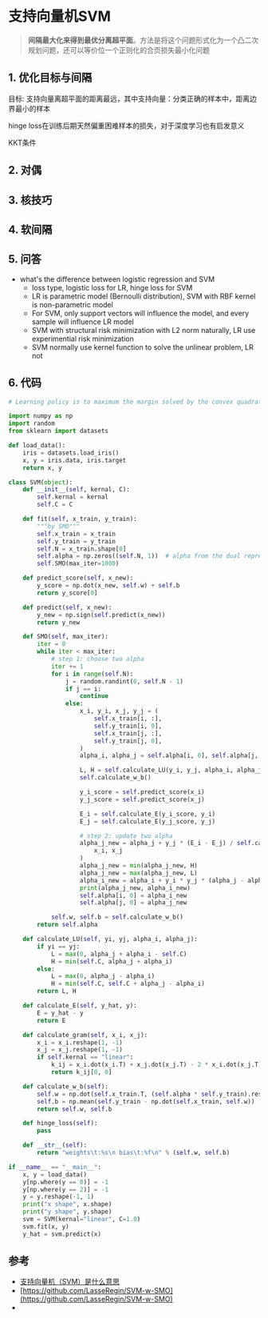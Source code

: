 # 支持向量机SVM

> **间隔最大化来得到最优分离超平面**。方法是将这个问题形式化为一个凸二次规划问题，还可以等价位一个正则化的合页损失最小化问题

## 1. 优化目标与间隔
目标: 支持向量离超平面的距离最远，其中支持向量：分类正确的样本中，距离边界最小的样本

hinge loss在训练后期天然偏重困难样本的损失，对于深度学习也有启发意义

KKT条件


## 2. 对偶


## 3. 核技巧


## 4. 软间隔


## 5. 问答

- what's the difference between logistic regression and SVM
  - loss type, logistic loss for LR, hinge loss for SVM
  - LR is parametric model (Bernoulli distribution), SVM with RBF kernel is non-parametric model
  - For SVM, only support vectors will influence the model, and every sample will influence LR model
  - SVM with structural risk minimization with L2 norm naturally, LR use experimential risk minimization
  - SVM normally use kernel function to solve the unlinear problem, LR not


## 6. 代码

```python
# Learning policy is to maximum the margin solved by the convex quadratic programming

import numpy as np
import random
from sklearn import datasets

def load_data():
    iris = datasets.load_iris()
    x, y = iris.data, iris.target
    return x, y

class SVM(object):
    def __init__(self, kernal, C):
        self.kernal = kernal
        self.C = C

    def fit(self, x_train, y_train):
        """by SMO"""
        self.x_train = x_train
        self.y_train = y_train
        self.N = x_train.shape[0]
        self.alpha = np.zeros((self.N, 1))  # alpha from the dual representation
        self.SMO(max_iter=1000)

    def predict_score(self, x_new):
        y_score = np.dot(x_new, self.w) + self.b
        return y_score[0]

    def predict(self, x_new):
        y_new = np.sign(self.predict(x_new))
        return y_new

    def SMO(self, max_iter):
        iter = 0
        while iter < max_iter:
            # step 1: choose two alpha
            iter += 1
            for i in range(self.N):
                j = random.randint(0, self.N - 1)
                if j == i:
                    continue
                else:
                    x_i, y_i, x_j, y_j = (
                        self.x_train[i, :],
                        self.y_train[i, 0],
                        self.x_train[j, :],
                        self.y_train[j, 0],
                    )
                    alpha_i, alpha_j = self.alpha[i, 0], self.alpha[j, 0]

                    L, H = self.calculate_LU(y_i, y_j, alpha_i, alpha_j)
                    self.calculate_w_b()

                    y_i_score = self.predict_score(x_i)
                    y_j_score = self.predict_score(x_j)

                    E_i = self.calculate_E(y_i_score, y_i)
                    E_j = self.calculate_E(y_j_score, y_j)

                    # step 2: update two alpha
                    alpha_j_new = alpha_j + y_j * (E_i - E_j) / self.calculate_gram(
                        x_i, x_j
                    )
                    alpha_j_new = min(alpha_j_new, H)
                    alpha_j_new = max(alpha_j_new, L)
                    alpha_i_new = alpha_i + y_i * y_j * (alpha_j - alpha_j_new)
                    print(alpha_j_new, alpha_i_new)
                    self.alpha[i, 0] = alpha_i_new
                    self.alpha[j, 0] = alpha_j_new

            self.w, self.b = self.calculate_w_b()
        return self.alpha

    def calculate_LU(self, yi, yj, alpha_i, alpha_j):
        if yi == yj:
            L = max(0, alpha_j + alpha_i - self.C)
            H = min(self.C, alpha_j + alpha_i)
        else:
            L = max(0, alpha_j - alpha_i)
            H = min(self.C, self.C + alpha_j - alpha_i)
        return L, H

    def calculate_E(self, y_hat, y):
        E = y_hat - y
        return E

    def calculate_gram(self, x_i, x_j):
        x_i = x_i.reshape(1, -1)
        x_j = x_j.reshape(1, -1)
        if self.kernal == "linear":
            k_ij = x_i.dot(x_i.T) + x_j.dot(x_j.T) - 2 * x_i.dot(x_j.T)
            return k_ij[0, 0]

    def calculate_w_b(self):
        self.w = np.dot(self.x_train.T, (self.alpha * self.y_train).reshape(-1, 1))
        self.b = np.mean(self.y_train - np.dot(self.x_train, self.w))
        return self.w, self.b

    def hinge_loss(self):
        pass

    def __str__(self):
        return "weights\t:%s\n bias\t:%f\n" % (self.w, self.b)

if __name__ == "__main__":
    x, y = load_data()
    y[np.where(y == 0)] = -1
    y[np.where(y == 2)] = -1
    y = y.reshape(-1, 1)
    print("x shape", x.shape)
    print("y shape", y.shape)
    svm = SVM(kernal="linear", C=1.0)
    svm.fit(x, y)
    y_hat = svm.predict(x)
```


## 参考
- [支持向量机（SVM）是什么意思](https://www.zhihu.com/question/21094489)
- [https://github.com/LasseRegin/SVM-w-SMO](https://github.com/LasseRegin/SVM-w-SMO)
- 